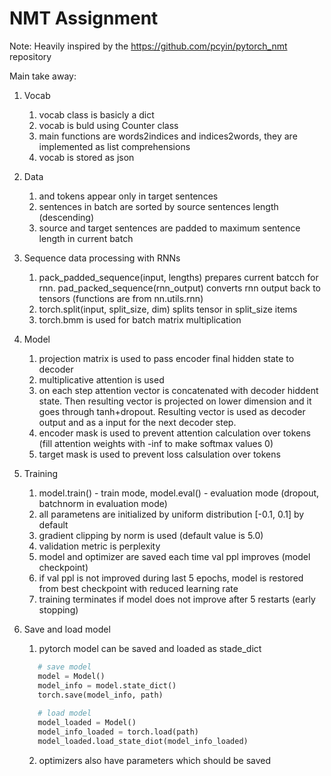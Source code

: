 # NMT Assignment
Note: Heavily inspired by the https://github.com/pcyin/pytorch_nmt repository

Main take away:

1. Vocab
    1) vocab class is basicly a dict
    2) vocab is buld using Counter class
    3) main functions are words2indices and indices2words, they are implemented as list comprehensions
    4) vocab is stored as json
    
2. Data
    1) <start> and <end> tokens appear only in target sentences
    2) sentences in batch are sorted by source sentences length (descending)
    3) source and target sentences are padded to maximum sentence length in current batch
    
3. Sequence data processing with RNNs
    1) pack_padded_sequence(input, lengths) prepares current batcch for rnn. pad_packed_sequence(rnn_output) converts rnn output back to tensors (functions are from nn.utils.rnn)
    2) torch.split(input, split_size, dim) splits tensor in split_size items
    3) torch.bmm is used for batch matrix multiplication

4. Model
    1) projection matrix is used to pass encoder final hidden state to decoder
    2) multiplicative attention is used
    3) on each step attention vector is concatenated with decoder hiddent state. Then resulting vector is projected on lower dimension and it goes through tanh+dropout. Resulting vector is used as decoder output and as a input for the next decoder step.
    4) encoder mask is used to prevent attention calculation over <pad> tokens (fill attention weights with -inf to make softmax values 0)
    5) target mask is used to prevent loss calsulation over <pad> tokens

5. Training
    1) model.train() - train mode, model.eval() - evaluation mode (dropout, batchnorm in evaluation mode)
    2) all parametens are initialized by uniform distribution [-0.1, 0.1] by default
    3) gradient clipping by norm is used (default value is 5.0)
    4) validation metric is perplexity
    5) model and optimizer are saved each time val ppl improves (model checkpoint)
    6) if val ppl is not improved during last 5 epochs, model is restored from best checkpoint with reduced learning rate
    7) training terminates if model does not improve after 5 restarts (early stopping)

6. Save and load model
    1) pytorch model can be saved and loaded as stade_dict
    
    ```python
       # save model
       model = Model()
       model_info = model.state_dict()
       torch.save(model_info, path)
       
       # load model
       model_loaded = Model()
       model_info_loaded = torch.load(path)
       model_loaded.load_state_diot(model_info_loaded)
    ```
    
    2) optimizers also have parameters which should be saved